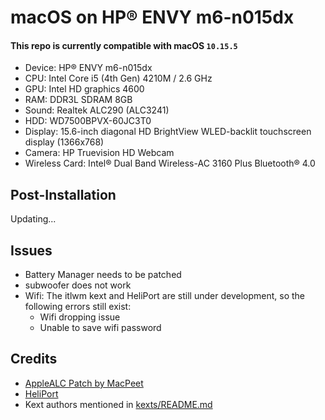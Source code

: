 # macOS on HP® ENVY m6-n015dx

#### This repo is currently compatible with macOS `10.15.5`

- Device: HP® ENVY m6-n015dx
- CPU: Intel Core i5 (4th Gen) 4210M / 2.6 GHz
- GPU: Intel HD graphics 4600
- RAM: DDR3L SDRAM 8GB
- Sound: Realtek ALC290 (ALC3241)
- HDD: WD7500BPVX-60JC3T0
- Display: 15.6-inch diagonal HD BrightView WLED-backlit touchscreen display (1366x768)
- Camera: HP Truevision HD Webcam
- Wireless Card:
  Intel® Dual Band Wireless-AC 3160 Plus Bluetooth® 4.0

## Post-Installation

Updating...

## Issues

- Battery Manager needs to be patched
- subwoofer does not work
- Wifi: The itlwm kext and HeliPort are still under development, so the following errors still exist:
  - Wifi dropping issue
  - Unable to save wifi password

## Credits

- [AppleALC Patch by MacPeet](https://www.insanelymac.com/forum/topic/311293-applealc-%E2%80%94-dynamic-applehda-patching/?do=findComment&comment=2726082)
- [HeliPort](https://github.com/zxystd/HeliPort)
- Kext authors mentioned in [kexts/README.md](OC/Kexts/README.md)